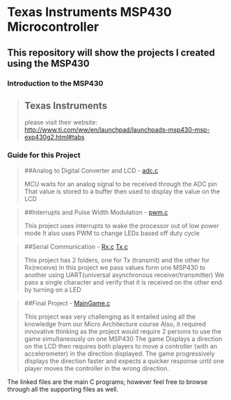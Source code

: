 Texas Instruments MSP430 Microcontroller
==========

This repository will show the projects I created using the MSP430
-----------------

### Introduction to the MSP430

> ## Texas Instruments
>
> please visit their website: http://www.ti.com/ww/en/launchpad/launchpads-msp430-msp-exp430g2.html#tabs

### Guide for this Project

> ##Analog to Digital Converter and LCD - [adc.c](https://github.com/amelendez2/Professional-Portfolio/blob/master/MSP430%20Projects/Analog%20to%20Digital%20Converter%20and%20LCD/main.c)
>
> MCU waits for an analog signal to be received through the ADC pin
> That value is stored to a buffer then used to display the value on the LCD

> ##Interrupts and Pulse Width Modulation - [pwm.c](https://github.com/amelendez2/Professional-Portfolio/blob/master/MSP430%20Projects/Interrupts%20and%20Pulse%20Width%20Modulation/main.c)
>
> This project uses interrupts to wake the processor out of low power mode
> It also uses PWM to change LEDs based off duty cycle

> ##Serial Communication - [Rx.c](https://github.com/amelendez2/Professional-Portfolio/blob/master/MSP430%20Projects/Serial%20Communication/Receive/uart_main_RX.c) [Tx.c](https://github.com/amelendez2/Professional-Portfolio/blob/master/MSP430%20Projects/Serial%20Communication/Transmit/uart_main_TX.c)
>
> This project has 2 folders, one for Tx (transmit) and the other for Rx(receive)
> In this project we pass values form one MSP430 to another using UART(universal asynchronous receiver/transmitter)
> We pass a single character and verify that it is received on the other end by turning on a LED

> ##Final Project - [MainGame.c](https://github.com/amelendez2/Professional-Portfolio/blob/master/MSP430%20Projects/Final_Project/play_game_2.c)
>
> This project was very challenging as it entailed using all the knowledge from our Micro Architecture course
> Also, it required innovative thinking as the project would require 2 persons to use the game simultaneously on one MSP430
> The game Displays a direction on the LCD then requires both players to move a controller (with an accelerometer) in the
> direction displayed. The game progressively displays the direction faster and expects a quicker response until one player moves
> the controller in the wrong direction.



The linked files are the main C programs; however feel free to browse through all the supporting files as well.